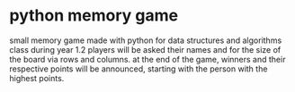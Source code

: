 # python memory game
small memory game made with python for data structures and algorithms class during year 1.2
players will be asked their names and for the size of the board via rows and columns.
at the end of the game, winners and their respective points will be announced, starting with the person with the highest points.
